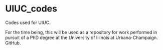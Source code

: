 # UIUC_codes
Codes used for UIUC.

For the time being, this will be used as a repository for work performed in pursuit of a PhD degree at the University of Illinois at Urbana-Champaign. GitHub.
